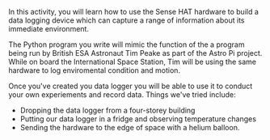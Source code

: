 In this activity, you will learn how to use the Sense HAT hardware to build a data logging device which can capture a range of information about its immediate environment.

The Python program you write will mimic the function of the a program being run by British ESA Astronaut Tim Peake as part of the Astro Pi project. While on board the International Space Station, Tim will be using the same hardware to log enviromental condition and motion.

Once you've created you data logger you will be able to use it to conduct your own experiements and record data. Things we've tried include:

- Dropping the data logger from a four-storey building
- Putting our data logger in a fridge and observing temperature changes
- Sending the hardware to the edge of space with a helium balloon.
